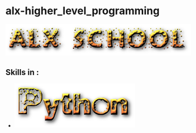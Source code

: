 # alx-higher_level_programming
![Design and Development](https://github.com/iwanoszet07/iwanoszet07/blob/main/hlogo.png)


## Skills in : 
* ![Design and Development](https://github.com/iwanoszet07/iwanoszet07/blob/main/python.png)
